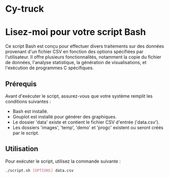# Cy-truck
# Lisez-moi pour votre script Bash

Ce script Bash est conçu pour effectuer divers traitements sur des données provenant d'un fichier CSV en fonction des options spécifiées par l'utilisateur. Il offre plusieurs fonctionnalités, notamment la copie du fichier de données, l'analyse statistique, la génération de visualisations, et l'exécution de programmes C spécifiques.

## Prérequis

Avant d'exécuter le script, assurez-vous que votre système remplit les conditions suivantes :

- Bash est installé.
- Gnuplot est installé pour générer des graphiques.
- Le dossier 'data' existe et contient le fichier CSV d'entrée ('data.csv').
- Les dossiers 'images', 'temp', 'demo' et 'progc' existent ou seront créés par le script.

## Utilisation

Pour exécuter le script, utilisez la commande suivante :

```bash
./script.sh [OPTIONS] data.csv

